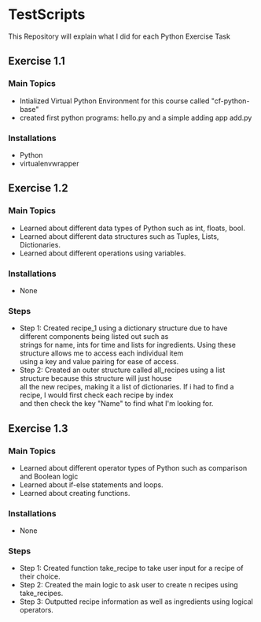 # TestScripts

This Repository will explain what I did for each Python Exercise Task<br/>

## Exercise 1.1

### Main Topics

- Intialized Virtual Python Environment for this course called "cf-python-base"
- created first python programs: hello.py and a simple adding app add.py

### Installations

- Python
- virtualenvwrapper

## Exercise 1.2

### Main Topics

- Learned about different data types of Python such as int, floats, bool.
- Learned about different data structures such as Tuples, Lists, Dictionaries.
- Learned about different operations using variables.

### Installations

- None

### Steps

- Step 1: Created recipe_1 using a dictionary structure due to have different components being listed out such as<br>
  strings for name, ints for time and lists for ingredients. Using these structure allows me to access each individual item <br>
  using a key and value pairing for ease of access.
- Step 2: Created an outer structure called all_recipes using a list structure because this structure will just house <br>
  all the new recipes, making it a list of dictionaries. If i had to find a recipe, I would first check each recipe by index <br>
  and then check the key "Name" to find what I'm looking for.

## Exercise 1.3

### Main Topics

- Learned about different operator types of Python such as comparison and Boolean logic
- Learned about if-else statements and loops.
- Learned about creating functions.

### Installations

- None

### Steps

- Step 1: Created function take_recipe to take user input for a recipe of their choice.
- Step 2: Created the main logic to ask user to create n recipes using take_recipes.
- Step 3: Outputted recipe information as well as ingredients using logical operators.
